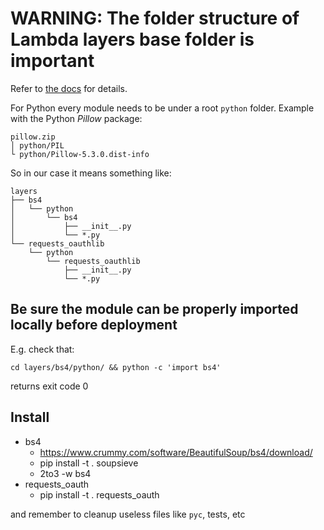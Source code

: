 # WARNING: The folder structure of Lambda layers base folder is important

Refer to [the docs](https://docs.aws.amazon.com/lambda/latest/dg/configuration-layers.html#configuration-layers-path) for details.

For Python every module needs to be under a root `python` folder. Example with the Python _Pillow_ package:

    pillow.zip
    │ python/PIL
    └ python/Pillow-5.3.0.dist-info

So in our case it means something like:

    layers
    ├── bs4
    │   └── python
    │       └── bs4
    │           ├── __init__.py
    │           └── *.py
    └── requests_oauthlib
        └── python
            └── requests_oauthlib
                ├── __init__.py
                └── *.py

## Be sure the module can be properly imported locally before deployment

E.g. check that:

    cd layers/bs4/python/ && python -c 'import bs4'

returns exit code 0

## Install

- bs4
  - https://www.crummy.com/software/BeautifulSoup/bs4/download/
  - pip install -t . soupsieve
  - 2to3 -w bs4
- requests_oauth
  - pip install -t . requests_oauth

and remember to cleanup useless files like `pyc`, tests, etc
